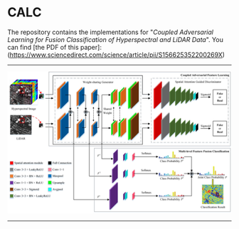 # CALC
The repository contains the implementations for "*Coupled Adversarial Learning for Fusion Classification of Hyperspectral and LiDAR Data*". You can find [the PDF of this paper]: (https://www.sciencedirect.com/science/article/pii/S156625352200269X)
****
![CALC](https://github.com/Ding-Kexin/CALC/blob/main/CALC.jpg)
****

